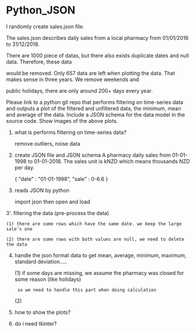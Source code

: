 # Python_JSON

I randomly create sales.json file.

The sales.json describes daily sales from a local pharmacy from 01/01/2016 to 31/12/2018.

There are 1000 piece of datas, but there also exists duplicate dates and null data. Therefore, these data

would be removed. Only 657 data are left when plotting the data. That makes sense in three years. We remove weekends and

public holidays, there are only around 200+ days every year.




Please link to a python git repo that performs filtering on time-series data and outputs a plot of the filtered and unfiltered data, the minimum, mean and average of the data. Include a JSON schema for the data model in the source code. Show images of the above plots.


1. what is performs filtering on time-series data?

    remove outliers, noise data

2. create JSON file and JSON schema
    A pharmacy daily sales from 01-01-1998 to 01-01-2018. The sales unit is kNZD which means thousands NZD per day.

    {
        "date" : "01-01-1998",
        "sale" : 0-6.6
    }

3. reads JSON by python

    import json then open and load

3'. filtering the data (pre-process the data)

    (1) there are some rows which have the same date. we keep the large sale's one

    (2) there are some rows with both values are null, we need to delete the data

4. handle the json format data to get mean, average, minimum, maximum, standard deviation.....

    (1) if some days are missing, we assume the pharmacy was closed for some reason (like holidays)

        so we need to handle this part when doing calculation

    (2)

5. how to show the plots?

6. do i need tkinter?
